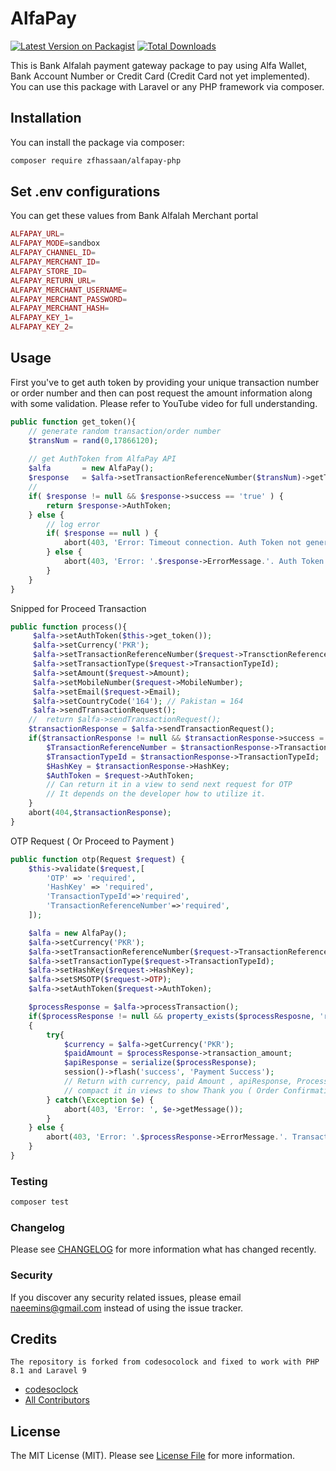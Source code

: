 # AlfaPay

[![Latest Version on Packagist](https://img.shields.io/packagist/v/zfhassaan/alfapay.svg?style=flat-square)](https://packagist.org/packages/zfhassaan/alfa-pay)
[![Total Downloads](https://img.shields.io/packagist/dt/zfhassaan/alfapay.svg?style=flat-square)](https://packagist.org/packages/zfhassaan/alfa-pay)

This is Bank Alfalah payment gateway package to pay using Alfa Wallet, Bank Account Number or Credit Card (Credit Card not yet implemented). You can use this package with Laravel or any PHP framework via composer.

## Installation

You can install the package via composer:

```bash
composer require zfhassaan/alfapay-php
```

## Set .env configurations
You can get these values from Bank Alfalah Merchant portal
```php
ALFAPAY_URL=
ALFAPAY_MODE=sandbox
ALFAPAY_CHANNEL_ID=
ALFAPAY_MERCHANT_ID=
ALFAPAY_STORE_ID=
ALFAPAY_RETURN_URL=
ALFAPAY_MERCHANT_USERNAME=
ALFAPAY_MERCHANT_PASSWORD=
ALFAPAY_MERCHANT_HASH=
ALFAPAY_KEY_1=
ALFAPAY_KEY_2=
```

## Usage
First you've to get auth token by providing your unique transaction number or order number
and then can post request the amount information along with some validation.
Please refer to YouTube video for full understanding.
```php
public function get_token(){
    // generate random transaction/order number
    $transNum = rand(0,17866120);
            
    // get AuthToken from AlfaPay API
    $alfa       = new AlfaPay();
    $response   = $alfa->setTransactionReferenceNumber($transNum)->getToken();
    //
    if( $response != null && $response->success == 'true' ) {
        return $response->AuthToken;
    } else {
        // log error
        if( $response == null ) {
            abort(403, 'Error: Timeout connection. Auth Token not generated.');
        } else {
            abort(403, 'Error: '.$response->ErrorMessage.'. Auth Token does not generated.');
        }
    }
}
```
Snipped for Proceed Transaction

```php
public function process(){
     $alfa->setAuthToken($this->get_token());
     $alfa->setCurrency('PKR');
     $alfa->setTransactionReferenceNumber($request->TransctionReferenceNumber);
     $alfa->setTransactionType($request->TransactionTypeId);
     $alfa->setAmount($request->Amount);
     $alfa->setMobileNumber($request->MobileNumber);
     $alfa->setEmail($request->Email);
     $alfa->setCountryCode('164'); // Pakistan = 164
     $alfa->sendTransactionRequest();
    //  return $alfa->sendTransactionRequest();
    $transactionResponse = $alfa->sendTransactionRequest();
    if($transactionResponse != null && $transactionResponse->success = 'true') {
        $TransactionReferenceNumber = $transactionResponse->TransactionReferenceNumber;
        $TransactionTypeId = $transactionResponse->TransactionTypeId;
        $HashKey = $transactionResponse->HashKey;
        $AuthToken = $request->AuthToken;
        // Can return it in a view to send next request for OTP
        // It depends on the developer how to utilize it. 
    }
    abort(404,$transactionResponse);
}
```

OTP Request ( Or Proceed to Payment )

```php 
public function otp(Request $request) {
    $this->validate($request,[
        'OTP' => 'required',
        'HashKey' => 'required',
        'TransactionTypeId'=>'required', 
        'TransactionReferenceNumber'=>'required',
    ]);

    $alfa = new AlfaPay();
    $alfa->setCurrency('PKR');
    $alfa->setTransactionReferenceNumber($request->TransactionReferenceNumber);
    $alfa->setTransactionType($request->TransactionTypeId);
    $alfa->setHashKey($request->HashKey);
    $alfa->setSMSOTP($request->OTP);
    $alfa->setAuthToken($request->AuthToken);

    $processResponse = $alfa->processTransaction();
    if($processResponse != null && property_exists($processResposne, 'response_code')) 
    {
        try{
            $currency = $alfa->getCurrency('PKR');
            $paidAmount = $processResponse->transaction_amount;
            $apiResponse = serialize($processResponse);
            session()->flash('success', 'Payment Success');
            // Return with currency, paid Amount , apiResponse, ProcessResponse or 
            // compact it in views to show Thank you ( Order Confirmation page )
        } catch(\Exception $e) {
            abort(403, 'Error: ', $e->getMessage());
        }
    } else {
        abort(403, 'Error: '.$processResponse->ErrorMessage.'. Transaction OTP not completed');
    }
}

```

### Testing

```bash
composer test
```

### Changelog

Please see [CHANGELOG](CHANGELOG.md) for more information what has changed recently.

### Security

If you discover any security related issues, please email naeemins@gmail.com instead of using the issue tracker.

## Credits
    The repository is forked from codesocolock and fixed to work with PHP 8.1 and Laravel 9
-   [codesoclock](https://github.com/codesoclock)
-   [All Contributors](../../contributors)

## License

The MIT License (MIT). Please see [License File](LICENSE.md) for more information.
